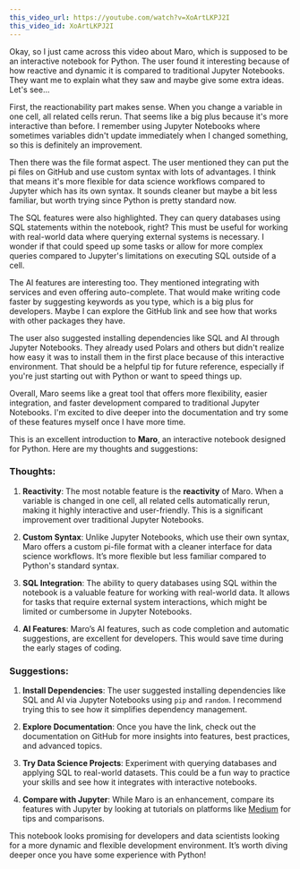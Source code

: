 ```yaml
---
this_video_url: https://youtube.com/watch?v=XoArtLKPJ2I
this_video_id: XoArtLKPJ2I
---
```

<think>
Okay, so I just came across this video about Maro, which is supposed to be an interactive notebook for Python. The user found it interesting because of how reactive and dynamic it is compared to traditional Jupyter Notebooks. They want me to explain what they saw and maybe give some extra ideas. Let's see...

First, the reactionability part makes sense. When you change a variable in one cell, all related cells rerun. That seems like a big plus because it's more interactive than before. I remember using Jupyter Notebooks where sometimes variables didn't update immediately when I changed something, so this is definitely an improvement.

Then there was the file format aspect. The user mentioned they can put the pi files on GitHub and use custom syntax with lots of advantages. I think that means it's more flexible for data science workflows compared to Jupyter which has its own syntax. It sounds cleaner but maybe a bit less familiar, but worth trying since Python is pretty standard now.

The SQL features were also highlighted. They can query databases using SQL statements within the notebook, right? This must be useful for working with real-world data where querying external systems is necessary. I wonder if that could speed up some tasks or allow for more complex queries compared to Jupyter's limitations on executing SQL outside of a cell.

The AI features are interesting too. They mentioned integrating with services and even offering auto-complete. That would make writing code faster by suggesting keywords as you type, which is a big plus for developers. Maybe I can explore the GitHub link and see how that works with other packages they have.

The user also suggested installing dependencies like SQL and AI through Jupyter Notebooks. They already used Polars and others but didn't realize how easy it was to install them in the first place because of this interactive environment. That should be a helpful tip for future reference, especially if you're just starting out with Python or want to speed things up.

Overall, Maro seems like a great tool that offers more flexibility, easier integration, and faster development compared to traditional Jupyter Notebooks. I'm excited to dive deeper into the documentation and try some of these features myself once I have more time.
</think>

This is an excellent introduction to **Maro**, an interactive notebook designed for Python. Here are my thoughts and suggestions:

### Thoughts:
1. **Reactivity**: The most notable feature is the **reactivity** of Maro. When a variable is changed in one cell, all related cells automatically rerun, making it highly interactive and user-friendly. This is a significant improvement over traditional Jupyter Notebooks.

2. **Custom Syntax**: Unlike Jupyter Notebooks, which use their own syntax, Maro offers a custom pi-file format with a cleaner interface for data science workflows. It’s more flexible but less familiar compared to Python's standard syntax.

3. **SQL Integration**: The ability to query databases using SQL within the notebook is a valuable feature for working with real-world data. It allows for tasks that require external system interactions, which might be limited or cumbersome in Jupyter Notebooks.

4. **AI Features**: Maro’s AI features, such as code completion and automatic suggestions, are excellent for developers. This would save time during the early stages of coding.

### Suggestions:
1. **Install Dependencies**: The user suggested installing dependencies like SQL and AI via Jupyter Notebooks using `pip` and `random`. I recommend trying this to see how it simplifies dependency management.

2. **Explore Documentation**: Once you have the link, check out the documentation on GitHub for more insights into features, best practices, and advanced topics.

3. **Try Data Science Projects**: Experiment with querying databases and applying SQL to real-world datasets. This could be a fun way to practice your skills and see how it integrates with interactive notebooks.

4. **Compare with Jupyter**: While Maro is an enhancement, compare its features with Jupyter by looking at tutorials on platforms like [Medium](https://medium.com) for tips and comparisons.

This notebook looks promising for developers and data scientists looking for a more dynamic and flexible development environment. It’s worth diving deeper once you have some experience with Python!
